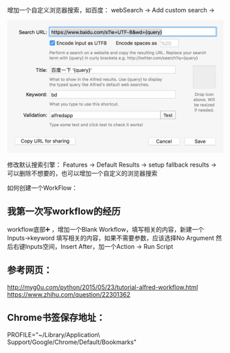 增加一个自定义浏览器搜索，如百度：
webSearch -> Add custom search ->

![alfred1](alfred1.png)


修改默认搜索引擎：
Features -> Default Results -> setup fallback results -> 可以删除不想要的，也可以增加一个自定义的浏览器搜索

如何创建一个WorkFlow：

## 我第一次写workflow的经历

workflow底部➕ ，增加一个Blank Workflow，填写相关的内容，新建一个Inputs->keyword 
填写相关的内容，如果不需要参数，应该选择No Argument
然后右键Inputs空间，Insert After，加一个Action -> Run Script

##  参考网页：

http://myg0u.com/python/2015/05/23/tutorial-alfred-workflow.html
https://www.zhihu.com/question/22301362

## Chrome书签保存地址：

PROFILE="~/Library/Application\ Support/Google/Chrome/Default/Bookmarks"







